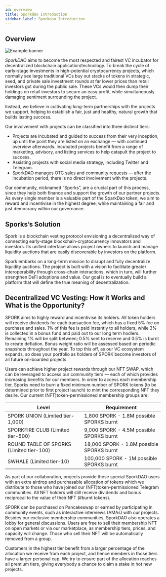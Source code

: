 ```yaml
---
id: overview
title: Sporkdao Introduction
sidebar_label: Sporkdao Introduction
---
```


## Overview

![Example banner](./assets/SporkDao_Coins.gif)

*SporkDAO* aims to become the most respected and fairest VC incubator for decentralized blockchain application/technology. To break the cycle of early-stage investments in high-potential cryptocurrency projects, which normally see large traditional VCs buy out stacks of tokens in strategic, seed, and private sale investment rounds at far lower prices than retail investors got during the public sale. These VCs would then dump their holdings on retail investors to secure an easy profit, while simultaneously damaging sentiment surrounding the project.
 
Instead, we believe in cultivating long-term partnerships with the projects we support, helping to establish a fair, just and healthy, natural growth that builds lasting success.
 
Our involvement with projects can be classified into three distinct tiers:

* Projects are incubated and guided to success from their very inception, up until the point they are listed on an exchange — with continued overview afterwards. Incubated projects benefit from a range of marketing, advisory, and listing services to help catapult the project to success.
* Assisting projects with social media strategy, including Twitter and Telegram.
* SporkDAO manages OTC sales and community requests — after the incubation period, there is no direct involvement with the projects.
 
Our community, nicknamed “Sporks”, are a crucial part of this process, since they help both finance and support the growth of our partner projects. As every single member is a valuable part of the SparkDao token, we aim to reward and incentivise in the highest degree, while maintaining a fair and just democracy within our governance.

## Sporks’s Solution
Spork is a blockchain vesting protocol envisioning a decentralized way of connecting early-stage blockchain-cryptocurrency innovators and investors. Its unified interface allows project owners to launch and manage liquidity auctions that are easily discoverable by investors on the platform.
 
Spork embarks on a long-term mission to disrupt and fully decentralize liquidity auctions. The project is built with a vision to facilitate greater interoperability through cross-chain interactions, which in turn, will further strengthen DeFi adoptions and value. Our goal is to eventually build a platform that will define the true meaning of decentralization.

 
## Decentralized VC Vesting: How it Works and What is the Opportunity?
SPORK aims to highly reward and incentivise its holders. All token holders will receive dividends for each transaction fee, which has a fixed 5% fee on purchase and sales. 1% of this fee is paid instantly to all holders, while 3% is collected in a bonus fund and paid out to our long term hodlers. Remaining 1% will be split between; 0.5% sent to reserve and 0.5% is burnt to create deflation. Bonus weight ratio will be assessed based on periodic snapshots throughout the year. To top this off, as our VC ecosystem expands, so does your portfolio as holders of SPORK become investors of all future on-boarded projects.

Users can achieve higher project rewards through our NFT SWAP, which can be leveraged to access our community tiers — each of which provides increasing benefits for our members. In order to access each membership tier, Sporks need to burn a fixed minimum number of SPORK tokens (to be determined prior to first project launch) to mint the corresponding NFT they desire. Our current (NFT)token-permissioned membership groups are:


Level | Requirement 
------------- | -------------
SPORK UNION  (Limited tier-1,000) | 1,800 SPORK - 1.8M possible SPORKS burnt
SPORKFIRE CLUB (Limited tier-500) | 9,000 SPORK - 4.5M possible SPORKS burnt
ROUND TABLE OF SPORKS (Limited tier-100) | 18,000 SPORK - 1.8M possible SPORKS burnt
SWHALE (Limited tier-10)  | 100,000 SPORK - 1M possible SPORKS burnt




As part of our collaboration, projects provide these special SporkDAO users with an extra airdrop and purchasable allocation of tokens which we distribute to those who have joined our (NFT)token-permissioned Telegram communities. All NFT holders will still receive dividends and bonus reciprocal to the value of their NFT (#burnt tokens).
 
SPORK can be purchased on Pancakeswap or earned by participating in community events, such as interactive interviews (AMAs) with our projects. Besides our exclusive membership communities, SporkDAO also operates a lobby for general discussions. Users are free to sell their membership NFT on open markets or via our marketplace, as membership tiers, prices, and capacity will change. Those who sell their NFT will be automatically removed from a group.
 
Customers in the highest tier benefit from a larger percentage of the allocation we receive from each project, and hence members in those tiers have a larger personal cap. We try to ensure part of the allocation reaches all premium tiers, giving everybody a chance to claim a stake in hot new projects.

